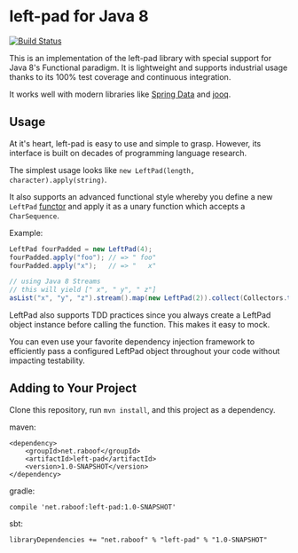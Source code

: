 # left-pad for Java 8

[![Build Status](https://travis-ci.org/absurdhero/left-pad-java.svg?branch=master)](https://travis-ci.org/absurdhero/left-pad-java)

This is an implementation of the left-pad library
with special support for Java 8's Functional paradigm.
It is lightweight and supports industrial usage thanks to its 100% test coverage
and continuous integration.

It works well with modern libraries like
[Spring Data](http://projects.spring.io/spring-data/)
and [jooq](http://jooq.org).

## Usage

At it's heart, left-pad is easy to use and simple to grasp.
However, its interface is built on decades of programming language research.

The simplest usage looks like `new LeftPad(length, character).apply(string)`.

It also supports an advanced functional style whereby you define a new `LeftPad`
[functor](https://en.wikipedia.org/wiki/Function_object)
and apply it as a unary function which accepts a `CharSequence`.

Example:

```java
LeftPad fourPadded = new LeftPad(4);
fourPadded.apply("foo"); // => " foo"
fourPadded.apply("x");   // => "   x"

// using Java 8 Streams
// this will yield [" x", " y", " z"]
asList("x", "y", "z").stream().map(new LeftPad(2)).collect(Collectors.toList())
```


LeftPad also supports TDD practices since you always create a LeftPad
object instance before calling the function. This makes it easy to mock.

You can even use your favorite dependency injection framework to efficiently pass
a configured LeftPad object throughout your code without impacting testability.

## Adding to Your Project

Clone this repository, run `mvn install`, and this project as a dependency.

maven:
```
<dependency>
    <groupId>net.raboof</groupId>
    <artifactId>left-pad</artifactId>
    <version>1.0-SNAPSHOT</version>
</dependency>
```

gradle:
```
compile 'net.raboof:left-pad:1.0-SNAPSHOT'
```

sbt:

```
libraryDependencies += "net.raboof" % "left-pad" % "1.0-SNAPSHOT"
```